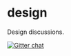 # design
Design discussions.

[![Gitter chat](https://badges.gitter.im/ethabi.png)](https://gitter.im/ethabi/Lobby "Gitter chat")
